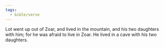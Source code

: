 ```yaml
---
tags:
  - bible/verse
---
```

Lot went up out of Zoar, and lived in the mountain, and his two daughters with him; for he was afraid to live in Zoar. He lived in a cave with his two daughters.